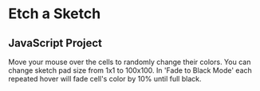 # Etch a Sketch
## JavaScript Project

Move your mouse over the cells to randomly change their colors.
You can change sketch pad size from 1x1 to 100x100.
In 'Fade to Black Mode' each repeated hover will fade cell's color by 10% until full black.
